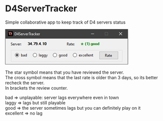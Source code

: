 # D4ServerTracker 
Simple collaborative app to keep track of D4 servers status

![Screenshot of the app](https://github.com/shamalaya83/D4ServerTracker/blob/main/image.png)

The star symbol means that you have reviewed the server.  
The cross symbol means that the last rate is older than 3 days, so its better recheck the server.  
In brackets the review counter.  

bad => unplayable: server lags everywhere even in town  
laggy => lags but still playable  
good => the server sometimes lags but you can definitely play on it  
excellent => no lag  

